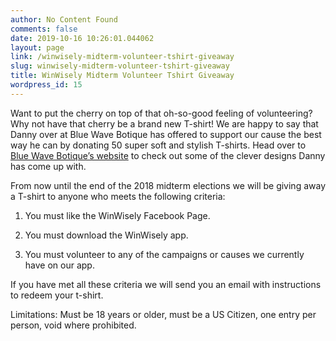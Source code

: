 ```yaml
---
author: No Content Found
comments: false
date: 2019-10-16 10:26:01.044062
layout: page
link: /winwisely-midterm-volunteer-tshirt-giveaway
slug: winwisely-midterm-volunteer-tshirt-giveaway
title: WinWisely Midterm Volunteer Tshirt Giveaway
wordpress_id: 15
---
```


Want to put the cherry on top of that oh-so-good feeling of volunteering? Why not have that cherry be a brand new T-shirt! We are happy to say that Danny over at Blue Wave Botique has offered to support our cause the best way he can by donating 50 super soft and stylish T-shirts. Head over to [Blue Wave Botique’s website](https://bluewave.boutique/) to check out some of the clever designs Danny has come up with. 

From now until the end of the 2018 midterm elections we will be giving away a T-shirt to anyone who meets the following criteria:

  1. You must like the WinWisely Facebook Page.

  2. You must download the WinWisely app.

  3. You must volunteer to any of the campaigns or causes we currently have on our app.

If you have met all these criteria we will send you an email with instructions to redeem your t-shirt.

Limitations: Must be 18 years or older, must be a US Citizen, one entry per person, void where prohibited. 
